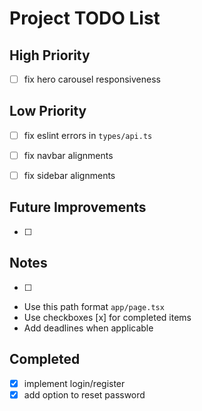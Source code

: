 # Project TODO List

## High Priority

- [ ] fix hero carousel responsiveness

## Low Priority

- [ ] fix eslint errors in `types/api.ts`
- [ ] fix navbar alignments
- [ ] fix sidebar alignments


## Future Improvements

- [ ] 

## Notes

- [ ] 
- Use this path format `app/page.tsx`
- Use checkboxes [x] for completed items
- Add deadlines when applicable

## Completed

- [x] implement login/register
- [x] add option to reset password
